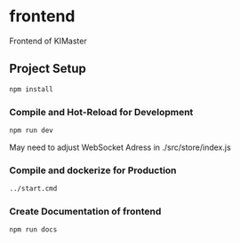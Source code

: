 # frontend

Frontend of KIMaster

## Project Setup

```sh
npm install
```

### Compile and Hot-Reload for Development

```sh
npm run dev
```
May need to adjust WebSocket Adress in ./src/store/index.js

### Compile and dockerize for Production
```sh
../start.cmd
```


### Create Documentation of frontend 

```sh
npm run docs
```